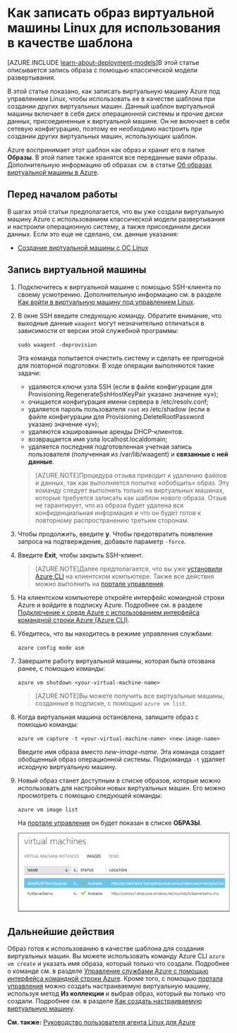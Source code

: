 <properties
	pageTitle="Запись образа виртуальной машины Linux | Microsoft Azure"
	description="Узнайте, как записать образ виртуальной машины Azure под управлением Linux, созданной с помощью классической модели развертывания."
	services="virtual-machines"
	documentationCenter=""
	authors="dsk-2015"
	manager="timlt"
	editor="tysonn"
	tags="azure-service-management"/>

<tags
	ms.service="virtual-machines"
	ms.workload="infrastructure-services"
	ms.tgt_pltfrm="vm-linux"
	ms.devlang="na"
	ms.topic="article"
	ms.date="07/16/2015"
	ms.author="dkshir"/>


# Как записать образ виртуальной машины Linux для использования в качестве шаблона

[AZURE.INCLUDE [learn-about-deployment-models](../../includes/learn-about-deployment-models-include.md)]В этой статье описывается запись образа с помощью классической модели развертывания.

В этой статье показано, как записать виртуальную машину Azure под управлением Linux, чтобы использовать ее в качестве шаблона при создании других виртуальных машин. Данный шаблон виртуальной машины включает в себя диск операционной системы и прочие диски данных, присоединенные к виртуальной машине. Он не включает в себя сетевую конфигурацию, поэтому ее необходимо настроить при создании других виртуальных машин, использующих шаблон.

Azure воспринимает этот шаблон как образ и хранит его в папке **Образы**. В этой папке также хранятся все переданные вами образы. Дополнительную информацию об образах см. в статье [Об образах виртуальной машины в Azure][].

## Перед началом работы

В шагах этой статьи предполагается, что вы уже создали виртуальную машину Azure с использованием классической модели развертывания и настроили операционную систему, а также присоединили диски данных. Если это еще не сделано, см. данные указания:

- [Создание виртуальной машины с ОС Linux][]


## Запись виртуальной машины

1. Подключитесь к виртуальной машине с помощью SSH-клиента по своему усмотрению. Дополнительную информацию см. в разделе [Как войти в виртуальную машину под управлением Linux][].

2. В окне SSH введите следующую команду. Обратите внимание, что выходные данные `waagent` могут незначительно отличаться в зависимости от версии этой служебной программы:

	`sudo waagent -deprovision`

	Эта команда попытается очистить систему и сделать ее пригодной для повторной подготовки. В ходе операции выполняются такие задачи:

	- удаляются ключи узла SSH (если в файле конфигурации для Provisioning.RegenerateSshHostKeyPair указано значение «y»);
	- очищается конфигурация имени сервера в /etc/resolv.conf;
	- удаляется пароль пользователя `root` из /etc/shadow (если в файле конфигурации для Provisioning.DeleteRootPassword указано значение «y»);
	- удаляются кэшированные аренды DHCP-клиентов.
	- возвращается имя узла localhost.localdomain;
	- удаляется последняя подготовленная учетная запись пользователя (полученная из /var/lib/waagent) и **связанные с ней данные**.

	>[AZURE.NOTE]Процедура отзыва приводит к удалению файлов и данных, так как выполняется попытке «обобщить» образ. Эту команду следует выполнять только на виртуальных машинах, которые требуется записать как шаблон нового образа. Отзыв не гарантирует, что из образа будет удалена вся конфиденциальная информация и что он будет готов к повторному распространению третьим сторонам.


3. Чтобы продолжить, введите **y**. Чтобы предотвратить появление запроса на подтверждение, добавьте параметр `-force`.

4. Введите **Exit**, чтобы закрыть SSH-клиент.


	>[AZURE.NOTE]Далее предполагается, что вы уже [установили Azure CLI](../xplat-cli-install.md) на клиентском компьютере. Также все действия можно выполнить на [портале управления][].

5. На клиентском компьютере откройте интерфейс командной строки Azure и войдите в подписку Azure. Подробнее см. в разделе [Подключение к среде Azure с использованием интерфейса командной строки Azure (Azure CLI)](../xplat-cli-connect.md).

6. Убедитесь, что вы находитесь в режиме управления службами:

	`azure config mode asm`

7. Завершите работу виртуальной машины, которая была отозвана ранее, с помощью команды:

	`azure vm shutdown <your-virtual-machine-name>`

	>[AZURE.NOTE]Вы можете получить все виртуальные машины, созданные в подписке, с помощью `azure vm list`.

8. Когда виртуальная машина остановлена, запишите образ с помощью команды:

	`azure vm capture -t <your-virtual-machine-name> <new-image-name>`

	Введите имя образа вместо _new-image-name_. Эта команда создает обобщенный образ операционной системы. Подкоманда `-t` удаляет исходную виртуальную машину.

9.	Новый образ станет доступным в списке образов, которые можно использовать для настройки новых виртуальных машин. Его можно просмотреть с помощью следующей команды:

	`azure vm image list`

	На [портале управления][] он будет показан в списке **ОБРАЗЫ**.

	![Успешная запись образа](./media/virtual-machines-linux-capture-image/VMCapturedImageAvailable.png)


## Дальнейшие действия
Образ готов к использованию в качестве шаблона для создания виртуальных машин. Вы можете использовать команду Azure CLI `azure vm create` и указать имя образа, который только что создали. Подробнее о команде см. в разделе [Управление службами Azure с помощью интерфейса командной строки Azure](virtual-machines-command-line-tools.md). Кроме того, с помощью [портала управления][] можно создать настраиваемую виртуальную машину, используя метод **Из коллекции** и выбрав образ, который вы только что создали. Подробнее см. в разделе [Как создать настраиваемую виртуальную машину][].

**См. также:** [Руководство пользователя агента Linux для Azure](virtual-machines-linux-agent-user-guide.md)

[портала управления]: http://manage.windowsazure.com
[портале управления]: http://manage.windowsazure.com
[Как войти в виртуальную машину под управлением Linux]: virtual-machines-linux-how-to-log-on.md
[Об образах виртуальной машины в Azure]: http://msdn.microsoft.com/library/azure/dn790290.aspx
[Как создать настраиваемую виртуальную машину]: virtual-machines-create-custom.md
[How to Attach a Data Disk to a Virtual Machine]: storage-windows-attach-disk.md
[Создание виртуальной машины с ОС Linux]: virtual-machines-linux-tutorial.md

<!---HONumber=Oct15_HO2-->